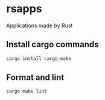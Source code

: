 # rsapps

Applications made by Rust

## Install cargo commands

```bash
cargo install cargo-make
```

## Format and lint

```bash
cargo make lint
```

